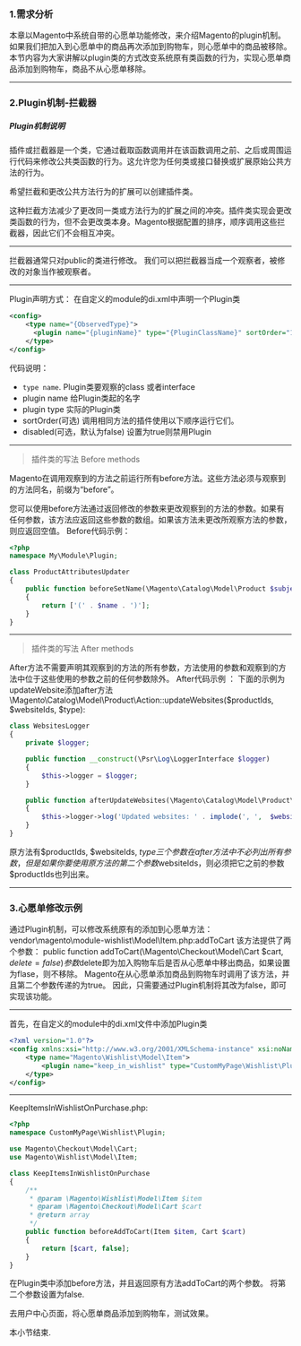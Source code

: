 ### 1.需求分析

本章以Magento中系统自带的心愿单功能修改，来介绍Magento的plugin机制。
如果我们把加入到心愿单中的商品再次添加到购物车，则心愿单中的商品被移除。
本节内容为大家讲解以plugin类的方式改变系统原有类函数的行为，实现心愿单商品添加到购物车，商品不从心愿单移除。

---

### 2.Plugin机制-拦截器

##### Plugin机制说明

插件或拦截器是一个类，它通过截取函数调用并在该函数调用之前、之后或周围运行代码来修改公共类函数的行为。这允许您为任何类或接口替换或扩展原始公共方法的行为。

希望拦截和更改公共方法行为的扩展可以创建插件类。

这种拦截方法减少了更改同一类或方法行为的扩展之间的冲突。插件类实现会更改类函数的行为，但不会更改类本身。Magento根据配置的排序，顺序调用这些拦截器，因此它们不会相互冲突。

------

拦截器通常只对public的类进行修改。
我们可以把拦截器当成一个观察者，被修改的对象当作被观察者。

------

Plugin声明方式：
在自定义的module的di.xml中声明一个Plugin类

```xml
<config>
    <type name="{ObservedType}">
      <plugin name="{pluginName}" type="{PluginClassName}" sortOrder="1" disabled="false" />
    </type>
</config>
```

代码说明：

- `type name`. Plugin类要观察的class 或者interface
- plugin name 给Plugin类起的名字
- plugin type 实际的Plugin类
- sortOrder(可选) 调用相同方法的插件使用以下顺序运行它们。
- disabled(可选，默认为false) 设置为true则禁用Plugin

------

> 插件类的写法 Before methods

Magento在调用观察到的方法之前运行所有before方法。这些方法必须与观察到的方法同名，前缀为“before”。

您可以使用before方法通过返回修改的参数来更改观察到的方法的参数。如果有任何参数，该方法应返回这些参数的数组。如果该方法未更改所观察方法的参数，则应返回空值。
Before代码示例：

```php
<?php
namespace My\Module\Plugin;

class ProductAttributesUpdater
{
    public function beforeSetName(\Magento\Catalog\Model\Product $subject, $name)
    {
        return ['(' . $name . ')'];
    }
}
```

------

> 插件类的写法 After methods

After方法不需要声明其观察到的方法的所有参数，方法使用的参数和观察到的方法中位于这些使用的参数之前的任何参数除外。
After代码示例 ：
下面的示例为updateWebsite添加after方法
\Magento\Catalog\Model\Product\Action::updateWebsites($productIds, $websiteIds, $type):

```php
class WebsitesLogger
{
    private $logger;

    public function __construct(\Psr\Log\LoggerInterface $logger)
    {
        $this->logger = $logger;
    }

    public function afterUpdateWebsites(\Magento\Catalog\Model\Product\Action $subject, $result, $productIds, $websiteIds)
    {
        $this->logger->log('Updated websites: ' . implode(', ',  $websiteIds));
    }
}
```

原方法有$productIds, $websiteIds, $type三个参数
在after方法中不必列出所有参数，但是如果你要使用原方法的第二个参数$websiteIds，则必须把它之前的参数$productIds也列出来。

---

### 3.心愿单修改示例

通过Plugin机制，可以修改系统原有的添加到心愿单方法：
vendor\magento\module-wishlist\Model\Item.php:addToCart
该方法提供了两个参数：
public function addToCart(\Magento\Checkout\Model\Cart $cart, $delete = false)
参数$delete即为加入购物车后是否从心愿单中移出商品，如果设置为flase，则不移除。
Magento在从心愿单添加商品到购物车时调用了该方法，并且第二个参数传递的为true。
因此，只需要通过Plugin机制将其改为false，即可实现该功能。

------

首先，在自定义的module中的di.xml文件中添加Plugin类

```xml
<?xml version="1.0"?>
<config xmlns:xsi="http://www.w3.org/2001/XMLSchema-instance" xsi:noNamespaceSchemaLocation="urn:magento:framework:ObjectManager/etc/config.xsd">
    <type name="Magento\Wishlist\Model\Item">
        <plugin name="keep_in_wishlist" type="CustomMyPage\Wishlist\Plugin\KeepItemsInWishlistOnPurchase" />
    </type>
</config>
```

------

KeepItemsInWishlistOnPurchase.php:

```php
<?php
namespace CustomMyPage\Wishlist\Plugin;

use Magento\Checkout\Model\Cart;
use Magento\Wishlist\Model\Item;

class KeepItemsInWishlistOnPurchase
{
    /**
     * @param \Magento\Wishlist\Model\Item $item
     * @param \Magento\Checkout\Model\Cart $cart
     * @return array
     */
    public function beforeAddToCart(Item $item, Cart $cart)
    {
        return [$cart, false];
    }
}
```

在Plugin类中添加before方法，并且返回原有方法addToCart的两个参数。
将第二个参数设置为false.

去用户中心页面，将心愿单商品添加到购物车，测试效果。



本小节结束.
